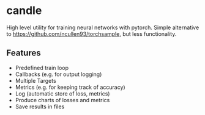 # candle

High level utility for training neural networks with pytorch.
Simple alternative to https://github.com/ncullen93/torchsample, but less functionality.

## Features

* Predefined train loop
* Callbacks (e.g. for output logging)
* Multiple Targets
* Metrics (e.g. for keeping track of accuracy)
* Log (automatic store of loss, metrics)
* Produce charts of losses and metrics
* Save results in files
